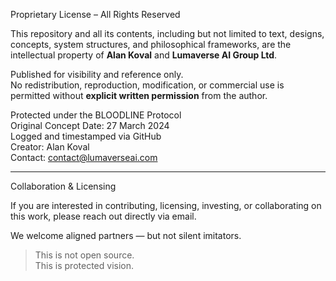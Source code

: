 Proprietary License – All Rights Reserved

This repository and all its contents, including but not limited to text, designs, concepts, system structures, and philosophical frameworks, are the intellectual property of **Alan Koval** and **Lumaverse AI Group Ltd**.

Published for visibility and reference only.  
No redistribution, reproduction, modification, or commercial use is permitted without **explicit written permission** from the author.

Protected under the BLOODLINE Protocol  
Original Concept Date: 27 March 2024  
Logged and timestamped via GitHub  
Creator: Alan Koval  
Contact: contact@lumaverseai.com

---

Collaboration & Licensing

If you are interested in contributing, licensing, investing, or collaborating on this work, please reach out directly via email.

We welcome aligned partners — but not silent imitators.

> This is not open source.  
> This is protected vision.
